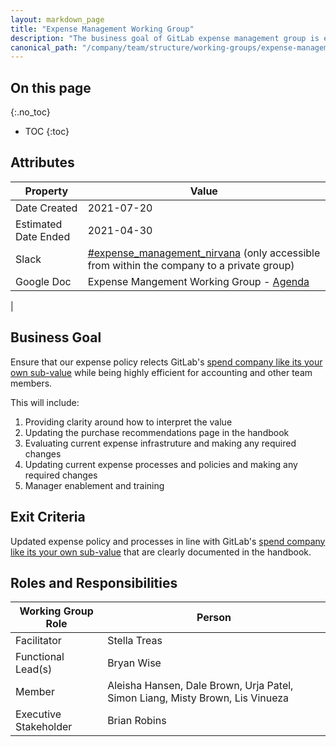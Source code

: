 ```yaml
---
layout: markdown_page
title: "Expense Management Working Group"
description: "The business goal of GitLab expense management group is ensure efficient expense management in line with GitLab values"
canonical_path: "/company/team/structure/working-groups/expense-management/"
---
```


## On this page
{:.no_toc}

- TOC
{:toc}

## Attributes

| Property     | Value |
|--------------|-------|
| Date Created | 2021-07-20 |
| Estimated Date Ended   | 2021-04-30 |
| Slack        | [#expense_management_nirvana](C028H6ZHFT9) (only accessible from within the company to a private group) |
| Google Doc   | Expense Mangement Working Group - [Agenda](https://docs.google.com/document/d/1m6dDHraDrKWkiR90n4e60AgOSiMEUSjmHrmFZcmth6M/edit#) 
 |


## Business Goal

Ensure that our expense policy relects GitLab's [spend company like its your own sub-value](/handbook/values/#spend-company-money-like-its-your-own) while being highly efficient for accounting and other team members. 

This will include:
1.  Providing clarity around how to interpret the value
1.  Updating the purchase recommendations page in the handbook
1.  Evaluating current expense infrastruture and making any required changes
1.  Updating current expense processes and policies and making any required changes
1.  Manager enablement and training 

## Exit Criteria

Updated expense policy and processes in line with GitLab's [spend company like its your own sub-value](/handbook/values/#spend-company-money-like-its-your-own) that are clearly documented in the handbook. 


## Roles and Responsibilities

| Working Group Role    | Person                | 
|-----------------------|-----------------------|
| Facilitator           | Stella Treas        | 
| Functional Lead(s)    | Bryan Wise |
| Member                | Aleisha Hansen, Dale Brown, Urja Patel, Simon Liang, Misty Brown, Lis Vinueza | 
| Executive Stakeholder | Brian Robins |


